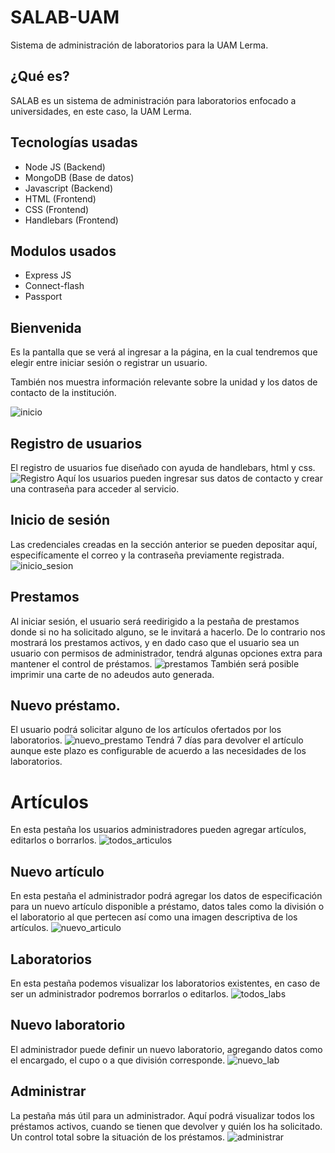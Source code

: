 # SALAB-UAM
Sistema de administración de laboratorios para la UAM Lerma.
## ¿Qué es?
SALAB es un sistema de administración para laboratorios enfocado a universidades, en este caso, la UAM Lerma.

## Tecnologías usadas
- Node JS (Backend)
- MongoDB (Base de datos)
- Javascript (Backend)
- HTML (Frontend)
- CSS (Frontend)
- Handlebars (Frontend)
## Modulos usados
- Express JS
- Connect-flash
- Passport
## Bienvenida
Es la pantalla que se verá al ingresar a la página, en la cual tendremos que elegir entre iniciar sesión o registrar un usuario.

También nos muestra información relevante sobre la unidad y los datos de contacto de la institución.

![inicio](images/inicio.png)
## Registro de usuarios
El registro de usuarios fue diseñado con ayuda de handlebars, html y css.
![Registro](images/registro.png)
Aquí los usuarios pueden ingresar sus datos de contacto y crear una contraseña para acceder al servicio.
## Inicio de sesión
Las credenciales creadas en la sección anterior se pueden depositar aquí, especifícamente el correo y la contraseña previamente registrada.
![inicio_sesion](images/iniciar_sesion.png)
## Prestamos
Al iniciar sesión, el usuario será reedirigido a la pestaña de prestamos donde si no ha solicitado alguno, se le invitará a hacerlo. De lo contrario nos mostrará los prestamos activos, y en dado caso que el usuario sea un usuario con permisos de administrador, tendrá algunas opciones extra para mantener el control de préstamos.
![prestamos](images/principal_admon.png)
También será posible imprimir una carte de no adeudos auto generada.
## Nuevo préstamo.
El usuario podrá solicitar alguno de los artículos ofertados por los laboratorios.
![nuevo_prestamo](images/nuevo_prestamo.png)
Tendrá 7 días para devolver el artículo aunque este plazo es configurable de acuerdo a las necesidades de los laboratorios.
# Artículos
En esta pestaña los usuarios administradores pueden agregar artículos, editarlos o borrarlos.
![todos_articulos](images/todos_items.png)
## Nuevo artículo
En esta pestaña el administrador podrá agregar los datos de especificación para un nuevo artículo disponible a préstamo, datos tales como la división o el laboratorio al que pertecen así como una imagen descriptiva de los artículos.
![nuevo_articulo](images/nuevo_articulo.png)
## Laboratorios
En esta pestaña podemos visualizar los laboratorios existentes, en caso de ser un administrador podremos borrarlos o editarlos.
![todos_labs](images/lab_todos.png)
## Nuevo laboratorio
El administrador puede definir un nuevo laboratorio, agregando datos como el encargado, el cupo o a que división corresponde.
![nuevo_lab](images/nuevo_lab.png)
## Administrar
La pestaña más útil para un administrador. Aquí podrá visualizar todos los préstamos activos, cuando se tienen que devolver y quién los ha solicitado. Un control total sobre la situación de los préstamos.
![administrar](images/admon_prestamos.png)